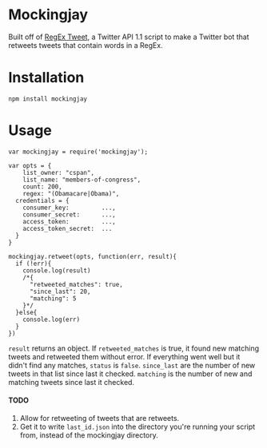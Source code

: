 Mockingjay
===========

Built off of <a href="https://github.com/abelsonlive/regextweet" target="_blank">RegEx Tweet</a>, a Twitter API 1.1 script to make a Twitter bot that retweets tweets that contain words in a RegEx. 

# Installation

````
npm install mockingjay
````

# Usage

````
var mockingjay = require('mockingjay');

var opts = {
	list_owner: "cspan",
	list_name: "members-of-congress",
	count: 200,
	regex: "(Obamacare|Obama)",
  credentials = {
    consumer_key:         ...,
    consumer_secret:      ...,
    access_token:         ...,
    access_token_secret:  ...
  }
}

mockingjay.retweet(opts, function(err, result){
  if (!err){
    console.log(result)
    /*{
      "retweeted_matches": true,
      "since_last": 20,
      "matching": 5
    }*/
  }else{
    console.log(err)
  }
})
````

`result` returns an object. If `retweeted_matches` is true, it found new matching tweets and retweeted them without error. If everything went well but it didn't find any matches, `status` is `false`. `since_last` are the number of new tweets in that list since last it checked. `matching` is the number of new and matching tweets since last it checked.


#### TODO

  1. Allow for retweeting of tweets that are retweets.
  2. Get it to write `last_id.json` into the directory you're running your script from, instead of the mockingjay directory.